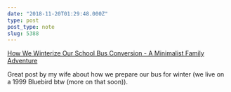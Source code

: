 ```yaml
---
date: "2018-11-20T01:29:48.000Z"
type: post 
post_type: note
slug: 5388
---
```

 [How We Winterize Our School Bus Conversion - A Minimalist Family Adventure](http://trebventure.com/how-we-winterize-the-bus/)

Great post by my wife about how we prepare our bus for winter (we live on a 1999 Bluebird btw (more on that soon)). 

